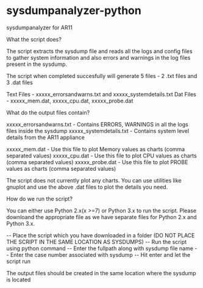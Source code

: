 # sysdumpanalyzer-python
sysdumpanalyzer for AR11

What the script does?

The script extracts the sysdump file and reads all the logs and config files to gather system information and
also errors and warnings in the log files present in the sysdump.

The script when completed succesfully will generate 5 files - 2 .txt files and 3 .dat files

Text Files - xxxxx_errorsandwarns.txt and xxxxx_systemdetails.txt
Dat Files - xxxxx_mem.dat, xxxxx_cpu.dat, xxxxx_probe.dat

What do the output files contain?

xxxxx_errorsandwarns.txt - Contains ERRORS, WARNINGS in all the logs files inside the sysdump
xxxxx_systemdetails.txt  - Contains system level details from the AR11 appliance

xxxxx_mem.dat - Use this file to plot Memory values as charts (comma separated values) 
xxxxx_cpu.dat - Use this file to plot CPU values as charts (comma separated values) 
xxxxx_probe.dat - Use this file to plot PROBE values as charts (comma separated values) 

The script does not currently plot any charts. You can use utilities like gnuplot and use the above .dat files
to plot the details you need.

How do we run the script?

You can either use Python 2.x(x >=7) or Python 3.x to run the script. Please downloand the appropriate file as we have
separate files for Python 2.x and Python 3.x.

-- Place the script which you have downloaded in a folder (DO NOT PLACE THE SCRIPT IN THE SAME LOCATION AS SYSDUMPS)
-- Run the script using python command
-- Enter the fullpath along with sysdump file name
-- Enter the case number associated with sysdump
-- Hit enter and let the script run

The output files should be created in the same location where the sysdump is located


